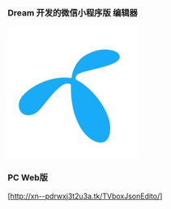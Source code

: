### Dream 开发的微信小程序版 编辑器

![logo](static/gh_16e4613251a6_258.jpg)

### PC Web版

[http://xn--pdrwxj3t2u3a.tk/TVboxJsonEdito/]
